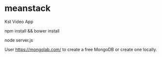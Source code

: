 # meanstack
Kst Video App

npm install && bower install

node server.js

User https://mongolab.com/ to create a free MongoDB or create one locally.